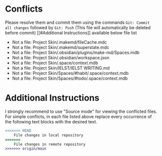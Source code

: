 # Conflicts
Please resolve them and commit them using the commands `Git: Commit all changes` followed by `Git: Push`
(This file will automatically be deleted before commit)
[[#Additional Instructions]] available below file list

- Not a file: Project Skin/.makemd/fileCache.mdc
- Not a file: Project Skin/.makemd/superstate.mdc
- Not a file: Project Skin/.obsidian/plugins/make-md/Spaces.mdb
- Not a file: Project Skin/.obsidian/workspace.json
- Not a file: Project Skin/.space/context.mdb
- Not a file: Project Skin/IELST/IELST WRITING.md
- Not a file: Project Skin/Spaces/#habit/.space/context.mdb
- Not a file: Project Skin/Spaces/#todo/.space/context.mdb

# Additional Instructions
I strongly recommend to use "Source mode" for viewing the conflicted files. For simple conflicts, in each file listed above replace every occurrence of the following text blocks with the desired text.

```diff
<<<<<<< HEAD
    File changes in local repository
=======
    File changes in remote repository
>>>>>>> origin/main
```